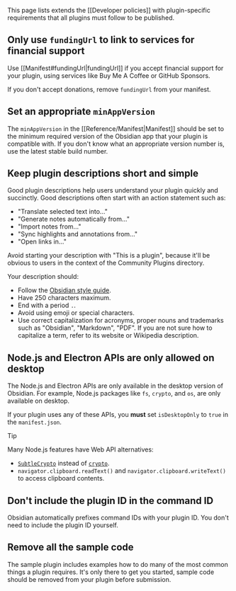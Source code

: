 This page lists extends the [[Developer policies]] with plugin-specific requirements that all plugins must follow to be published.

## Only use `fundingUrl` to link to services for financial support

Use [[Manifest#fundingUrl|fundingUrl]] if you accept financial support for your plugin, using services like Buy Me A Coffee or GitHub Sponsors.

If you don't accept donations, remove `fundingUrl` from your manifest.

## Set an appropriate `minAppVersion`

The `minAppVersion` in the [[Reference/Manifest|Manifest]] should be set to the minimum required version of the Obsidian app that your plugin is compatible with.
If you don't know what an appropriate version number is, use the latest stable build number.

## Keep plugin descriptions short and simple

Good plugin descriptions help users understand your plugin quickly and succinctly. Good descriptions often start with an action statement such as:

- "Translate selected text into..."
- "Generate notes automatically from..."
- "Import notes from..."
- "Sync highlights and annotations from..."
- "Open links in..."

Avoid starting your description with "This is a plugin", because it'll be obvious to users in the context of the Community Plugins directory.

Your description should:

- Follow the [Obsidian style guide](https://help.obsidian.md/Contributing+to+Obsidian/Style+guide).
- Have 250 characters maximum.
- End with a period `.`.
- Avoid using emoji or special characters.
- Use correct capitalization for acronyms, proper nouns and trademarks such as "Obsidian", "Markdown", "PDF". If you are not sure how to capitalize a term, refer to its website or Wikipedia description.

## Node.js and Electron APIs are only allowed on desktop

The Node.js and Electron APIs are only available in the desktop version of Obsidian. For example, Node.js packages like `fs`, `crypto`, and `os`, are only available on desktop.

If your plugin uses any of these APIs, you **must** set `isDesktopOnly` to `true` in the `manifest.json`.

> [!tip]
> Many Node.js features have Web API alternatives:
>
> - [`SubtleCrypto`](https://developer.mozilla.org/en-US/docs/Web/API/SubtleCrypto) instead of [`crypto`](https://nodejs.org/api/crypto.html).
> - `navigator.clipboard.readText()` and `navigator.clipboard.writeText()` to access clipboard contents.

## Don't include the plugin ID in the command ID

Obsidian automatically prefixes command IDs with your plugin ID.
You don't need to include the plugin ID yourself.

## Remove all the sample code

The sample plugin includes examples how to do many of the most common things a plugin requires.
It's only there to get you started, sample code should be removed from your plugin before submission.
